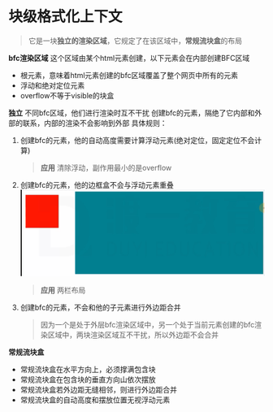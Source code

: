 # 块级格式化上下文
>它是一块**独立的渲染区域**，它规定了在该区域中，**常规流块盒**的布局

**bfc渲染区域**
这个区域由某个html元素创建，以下元素会在内部创建BFC区域
- 根元素，意味着html元素创建的bfc区域覆盖了整个网页中所有的元素
- 浮动和绝对定位元素
- overflow不等于visible的块盒

**独立**
不同bfc区域，他们进行渲染时互不干扰
创建bfc的元素，隔绝了它内部和外部的联系，内部的渲染不会影响到外部
具体规则：
1. 创建bfc的元素，他的自动高度需要计算浮动元素(绝对定位，固定定位不会计算)
   >**应用**
   清除浮动，副作用最小的是overflow
2. 创建bfc的元素，他的边框盒不会与浮动元素重叠
   ![默认文本](image/QQ截图20210710215928.png)
   >**应用**
   两栏布局
3. 创建bfc的元素，不会和他的子元素进行外边距合并
   >因为一个是处于外层bfc渲染区域中，另一个处于当前元素创建的bfc渲染区域中，两块渲染区域互不干扰，所以外边距不会合并

**常规流块盒**
- 常规流块盒在水平方向上，必须撑满包含块
- 常规流块盒在包含块的垂直方向山依次摆放
- 常规流块盒若外边距无缝相邻，则进行外边距合并
- 常规流块盒的自动高度和摆放位置无视浮动元素

